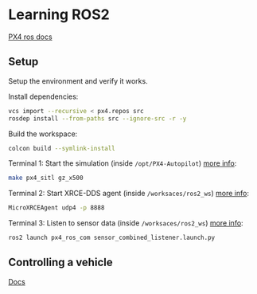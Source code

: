 # Learning ROS2

[PX4 ros docs](https://docs.px4.io/main/en/ros2/)

## Setup
Setup the environment and verify it works.

Install dependencies:
```bash
vcs import --recursive < px4.repos src
rosdep install --from-paths src --ignore-src -r -y
```

Build the workspace:
```bash
colcon build --symlink-install
```

Terminal 1:
Start the simulation (inside `/opt/PX4-Autopilot`) [more info](https://docs.px4.io/main/en/ros2/user_guide.html#start-the-client):
```bash
make px4_sitl gz_x500
```

Terminal 2:
Start XRCE-DDS agent (inside `/worksaces/ros2_ws`) [more info](https://docs.px4.io/main/en/ros2/user_guide.html#setup-the-agent):
```bash
MicroXRCEAgent udp4 -p 8888
```

Terminal 3:
Listen to sensor data (inside `/worksaces/ros2_ws`) [more info](https://docs.px4.io/main/en/ros2/user_guide.html#running-the-example):
```bash
ros2 launch px4_ros_com sensor_combined_listener.launch.py
```

## Controlling a vehicle
[Docs](https://docs.px4.io/main/en/ros2/user_guide.html#controlling-a-vehicle)